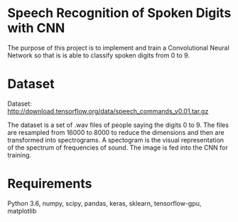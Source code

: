 # Speech Recognition of Spoken Digits with CNN
The purpose of this project is to implement and train a Convolutional Neural Network so that is is able to classify spoken digits from 0 to 9.

# Dataset
Dataset: http://download.tensorflow.org/data/speech_commands_v0.01.tar.gz

The dataset is a set of .wav files of people saying the digits 0 to 9. The files are resampled from 16000 to 8000 to reduce the dimensions
and then are transformed into spectrograms. A spectogram is the visual representation of the spectrum of frequencies of sound. The image is fed into the CNN for training.

# Requirements
Python 3.6, numpy, scipy, pandas, keras, sklearn, tensorflow-gpu, matplotlib

